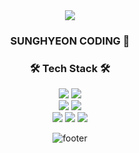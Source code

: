 
<div align="center">
<img src="https://capsule-render.vercel.app/api?type=waving&height=500&lineHeight=1&color=000&text=Hello%20👋-nl-SungHyeon-nl-Github&fontColor=fff" />

### SUNGHYEON CODING 👀





<h3 align="center"><b>🛠 Tech Stack 🛠</b></h3>
<div>
 <img src="https://img.shields.io/badge/HTML5-E34F26?style=for-the-badge&logo=html5&logoColor=white" /> <img src="https://img.shields.io/badge/CSS3-1572B6?style=for-the-badge&logo=css3&logoColor=white" /> 
</div>
<div>
  <img src="https://img.shields.io/badge/JavaScript-F7DF1E?style=for-the-badge&logo=JavaScript&logoColor=white" /> <img src="https://img.shields.io/badge/jQuery-0769AD?style=for-the-badge&logo=jquery&logoColor=white" />
</div>
<div>
 <img src="https://img.shields.io/badge/React-20232A?style=for-the-badge&logo=react&logoColor=61DAFB" /> 
 <img src="https://img.shields.io/badge/vuejs-%2335495e.svg?style=for-the-badge&logo=vuedotjs&logoColor=%234FC08D" />
 <img src="https://img.shields.io/badge/Next-black?style=for-the-badge&logo=next.js&logoColor=white" /> 
 
</div>


![footer](https://capsule-render.vercel.app/api?section=footer&type=waving&height=200&color=000)
</div>



<!--
**JoSungHyeon/JoSungHyeon** is a ✨ _special_ ✨ repository because its `README.md` (this file) appears on your GitHub profile.

Here are some ideas to get you started:

- 🔭 I’m currently working on ...
- 🌱 I’m currently learning ...
- 👯 I’m looking to collaborate on ...
- 🤔 I’m looking for help with ...
- 💬 Ask me about ...
- 📫 How to reach me: ...
- 😄 Pronouns: ...
- ⚡ Fun fact: ...
-->

